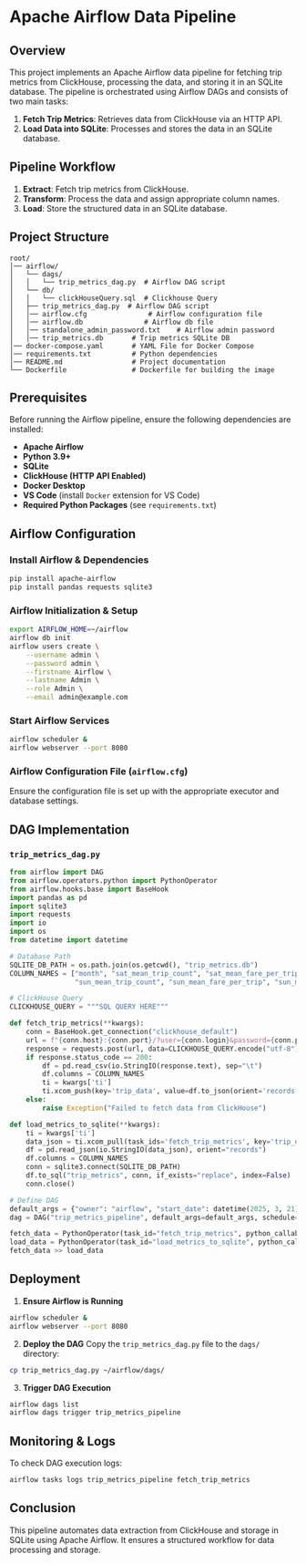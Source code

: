 # Apache Airflow Data Pipeline

## Overview
This project implements an Apache Airflow data pipeline for fetching trip metrics from ClickHouse, processing the data, and storing it in an SQLite database. The pipeline is orchestrated using Airflow DAGs and consists of two main tasks:

1. **Fetch Trip Metrics**: Retrieves data from ClickHouse via an HTTP API.
2. **Load Data into SQLite**: Processes and stores the data in an SQLite database.

## Pipeline Workflow
1. **Extract**: Fetch trip metrics from ClickHouse.
2. **Transform**: Process the data and assign appropriate column names.
3. **Load**: Store the structured data in an SQLite database.

## Project Structure
```
root/
│── airflow/
│   └── dags/ 
│   │   └── trip_metrics_dag.py  # Airflow DAG script
│   └── db/
│   │   └── clickHouseQuery.sql  # Clickhouse Query
│   ├── trip_metrics_dag.py  # Airflow DAG script
│   │── airflow.cfg               # Airflow configuration file
│   │── airflow.db               # Airflow db file
│   │── standalone_admin_password.txt    # Airflow admin password
│   │── trip_metrics.db       # Trip metrics SQLite DB
│── docker-compose.yaml       # YAML File for Docker Compose
│── requirements.txt          # Python dependencies
│── README.md                 # Project documentation
└── Dockerfile                # Dockerfile for building the image
```

## Prerequisites
Before running the Airflow pipeline, ensure the following dependencies are installed:

- **Apache Airflow**
- **Python 3.9+**
- **SQLite**
- **ClickHouse (HTTP API Enabled)**
- **Docker Desktop**
- **VS Code** (install `Docker` extension for VS Code)
- **Required Python Packages** (see `requirements.txt`)

## Airflow Configuration

### Install Airflow & Dependencies
```bash
pip install apache-airflow
pip install pandas requests sqlite3
```

### Airflow Initialization & Setup
```bash
export AIRFLOW_HOME=~/airflow
airflow db init
airflow users create \
    --username admin \
    --password admin \
    --firstname Airflow \
    --lastname Admin \
    --role Admin \
    --email admin@example.com
```

### Start Airflow Services
```bash
airflow scheduler &
airflow webserver --port 8080
```

### Airflow Configuration File (`airflow.cfg`)
Ensure the configuration file is set up with the appropriate executor and database settings.

## DAG Implementation

### `trip_metrics_dag.py`
```python
from airflow import DAG
from airflow.operators.python import PythonOperator
from airflow.hooks.base import BaseHook
import pandas as pd
import sqlite3
import requests
import io
import os
from datetime import datetime

# Database Path
SQLITE_DB_PATH = os.path.join(os.getcwd(), "trip_metrics.db")
COLUMN_NAMES = ["month", "sat_mean_trip_count", "sat_mean_fare_per_trip", "sat_mean_duration_per_trip",
                "sun_mean_trip_count", "sun_mean_fare_per_trip", "sun_mean_duration_per_trip"]

# ClickHouse Query
CLICKHOUSE_QUERY = """SQL QUERY HERE"""

def fetch_trip_metrics(**kwargs):
    conn = BaseHook.get_connection("clickhouse_default")
    url = f"{conn.host}:{conn.port}/?user={conn.login}&password={conn.password}&database={conn.schema}"
    response = requests.post(url, data=CLICKHOUSE_QUERY.encode("utf-8"), headers={"Content-Type": "application/x-www-form-urlencoded"})
    if response.status_code == 200:
        df = pd.read_csv(io.StringIO(response.text), sep="\t")
        df.columns = COLUMN_NAMES
        ti = kwargs['ti']
        ti.xcom_push(key='trip_data', value=df.to_json(orient='records'))
    else:
        raise Exception("Failed to fetch data from ClickHouse")

def load_metrics_to_sqlite(**kwargs):
    ti = kwargs['ti']
    data_json = ti.xcom_pull(task_ids='fetch_trip_metrics', key='trip_data')
    df = pd.read_json(io.StringIO(data_json), orient="records")
    df.columns = COLUMN_NAMES
    conn = sqlite3.connect(SQLITE_DB_PATH)
    df.to_sql("trip_metrics", conn, if_exists="replace", index=False)
    conn.close()

# Define DAG
default_args = {"owner": "airflow", "start_date": datetime(2025, 3, 21), "catchup": False}
dag = DAG("trip_metrics_pipeline", default_args=default_args, schedule="@monthly", catchup=False)

fetch_data = PythonOperator(task_id="fetch_trip_metrics", python_callable=fetch_trip_metrics, dag=dag)
load_data = PythonOperator(task_id="load_metrics_to_sqlite", python_callable=load_metrics_to_sqlite, dag=dag)
fetch_data >> load_data
```

## Deployment
1. **Ensure Airflow is Running**
```bash
airflow scheduler &
airflow webserver --port 8080
```

2. **Deploy the DAG**
Copy the `trip_metrics_dag.py` file to the `dags/` directory:
```bash
cp trip_metrics_dag.py ~/airflow/dags/
```

3. **Trigger DAG Execution**
```bash
airflow dags list
airflow dags trigger trip_metrics_pipeline
```

## Monitoring & Logs
To check DAG execution logs:
```bash
airflow tasks logs trip_metrics_pipeline fetch_trip_metrics
```

## Conclusion
This pipeline automates data extraction from ClickHouse and storage in SQLite using Apache Airflow. It ensures a structured workflow for data processing and storage.